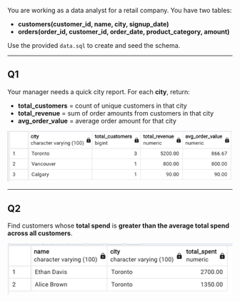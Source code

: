 You are working as a data analyst for a retail company. You have two tables:

- **customers(customer_id, name, city, signup_date)**
- **orders(order_id, customer_id, order_date, product_category, amount)**

Use the provided `data.sql` to create and seed the schema.

---

## Q1
Your manager needs a quick city report. For each **city**, return:

- **total_customers** = count of unique customers in that city  
- **total_revenue** = sum of order amounts from customers in that city  
- **avg_order_value** = average order amount for that city  

![expected output](../../images/1.png)


---

## Q2
Find customers whose **total spend** is **greater than the average total spend across all customers**. 

![expected output](../../images/2.png)
